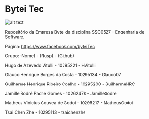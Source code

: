 # Bytei Tec
![alt text](https://github.com/MatheusGodoi/bytei/blob/master/Facebok/CapaBytei.jpg)

Repositório da Empresa Bytei da disciplina SSC0527 - Engenharia de Software.

Página:
https://www.facebook.com/byteiTec

Grupo:
(Nome) - (Nusp) - (Github)

Hugo de Azevedo Vitulli - 10295221 - HVitulli

Glauco Henrique Borges da Costa - 10295134 - Glauco07

Guilherme Henrique Ribeiro Coelho - 10295200 - GuilhermeHRC

Jamille Sodré Pache Gomes - 10262478 - JamilleSodre

Matheus Vinicius Gouvea de Godoi - 10295217 - MatheusGodoi

Tsai Chen Zhe - 10295113 - tsaichenzhe

